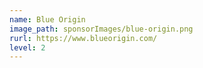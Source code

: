 ```yaml
---
name: Blue Origin
image_path: sponsorImages/blue-origin.png
rurl: https://www.blueorigin.com/
level: 2
---
```


